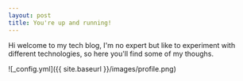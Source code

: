 ```yaml
---
layout: post
title: You're up and running!
---
```


Hi welcome to my tech blog, I'm no expert but like to experiment with different technologies, so here you'll find some of my thoughs.

![_config.yml]({{ site.baseurl }}/images/profile.png)
